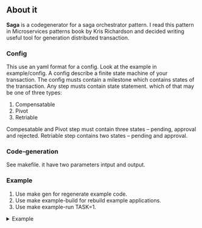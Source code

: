 ## About it ##
<b>Saga</b> is a codegenerator for a saga orchestrator pattern.
 I read this pattern in Microservices patterns book by Kris Richardson and decided writing useful tool for generation distributed transaction.   

### Config ###
This use an yaml format for a config. Look at the example in example/config.
A config describe a finite state machine of your transaction.
The config musts contain a milestone which contains states of the transaction.
Any step musts contain state statement.
which of that may be one of three types:
1. Compensatable 
2. Pivot
3. Retriable

Compesatable and Pivot step must contain three states – pending, approval and rejected.
Retriable step contains two states – pending and approval. 

### Code-generation ###
See makefile.
it have two parameters intput and output.


### Example ###
1. Use make gen for regenerate example code.
2. Use make example-build for rebuild example applications.
3. Use  make example-run TASK=1.
<details>
  <summary>Example</summary>
Every message in loop also goes to orchestrator then come back.  

![First task](first_task.png)
 
```mermaid
sequenceDiagram
  autonumber
  Title: First task
  Verify consumer ->> Orchestrator:Accepted
  Orchestrator ->> Create ticket:Pending
  Create ticket -->> Orchestrator:Accepted
  Orchestrator ->> Verify card:Pending
  Verify card -->> Orchestrator:Accepted
  Orchestrator ->> Confirm ticket:Pending
  Confirm ticket -->> Orchestrator:Accepted
  Orchestrator ->> Confirm order:Pending
  Confirm order -->> Orchestrator:Accepted
```

![Second task](second_task.png)
```mermaid
sequenceDiagram
  autonumber
  Title: Second task
  Verify consumer ->> Orchestrator:Accepted
  Orchestrator ->> Create ticket:Pending
  Create ticket -->> Orchestrator:Rejected
  Orchestrator ->> Verify consumer:Rejected
  Verify consumer -->> Orchestrator:Accepted
```
![Third task](third_task.png)
```mermaid
sequenceDiagram
  autonumber
  Title: Third task
  Verify consumer ->> Orchestrator:Accepted
  Orchestrator ->> Create ticket:Pending
  Create ticket -->> Orchestrator:Accepted
  Orchestrator ->> Verify card:Pending
  Verify card -->> Orchestrator:Accepted
  Orchestrator ->> Confirm ticket:Pending
  loop Retry x3
  Confirm ticket ->> Confirm ticket:Rejected
  end
  Confirm ticket -->> Orchestrator:Accepted
  Orchestrator ->> Confirm order:Pending
  Confirm order -->> Orchestrator:Accepted
```
![Fourth task](fourth_task.png)
```mermaid
sequenceDiagram
  autonumber
  Title: Fourth task
  Verify consumer ->> Orchestrator:Accepted
  Orchestrator ->> Create ticket:Pending
  Create ticket -->> Orchestrator:Rejected
  Orchestrator ->> Verify consumer:Rejected
  loop Retry x3
  Verify consumer ->> Verify consumer:Rejected
  end
  Verify consumer -->> Orchestrator:Accepted
```
</details>
